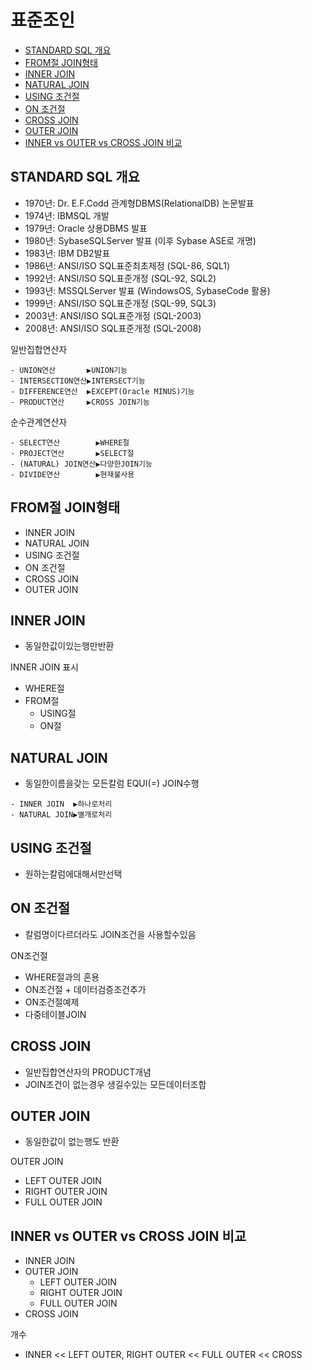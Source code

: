# 표준조인
- [STANDARD SQL 개요](#standard-sql-개요)
- [FROM절 JOIN형태](#from절-join형태)
- [INNER JOIN](#inner-join)
- [NATURAL JOIN](#natural-join)
- [USING 조건절](#using-조건절)
- [ON 조건절](#on-조건절)
- [CROSS JOIN](#cross-join)
- [OUTER JOIN](#outer-join)
- [INNER vs OUTER vs CROSS JOIN 비교](#inner-vs-outer-vs-cross-join-비교)

## STANDARD SQL 개요
- 1970년: Dr. E.F.Codd 관계형DBMS(RelationalDB) 논문발표
- 1974년: IBMSQL 개발
- 1979년: Oracle 상용DBMS 발표
- 1980년: SybaseSQLServer 발표 (이후 Sybase ASE로 개명)
- 1983년: IBM DB2발표
- 1986년: ANSI/ISO SQL표준최초제정 (SQL-86, SQL1)
- 1992년: ANSI/ISO SQL표준개정 (SQL-92, SQL2)
- 1993년: MSSQLServer 발표 (WindowsOS, SybaseCode 활용)
- 1999년: ANSI/ISO SQL표준개정 (SQL-99, SQL3)
- 2003년: ANSI/ISO SQL표준개정 (SQL-2003)
- 2008년: ANSI/ISO SQL표준개정 (SQL-2008)

일반집합연산자
```
- UNION연산       ▶️UNION기능
- INTERSECTION연산▶️INTERSECT기능
- DIFFERENCE연산  ▶️EXCEPT(Oracle MINUS)기능
- PRODUCT연산     ▶️CROSS JOIN기능
```

순수관계연산자
```
- SELECT연산        ▶️WHERE절
- PROJECT연산       ▶️SELECT절
- (NATURAL) JOIN연산▶️다양한JOIN기능
- DIVIDE연산        ▶️현재불사용
```

## FROM절 JOIN형태
- INNER JOIN
- NATURAL JOIN
- USING 조건절
- ON 조건절
- CROSS JOIN
- OUTER JOIN

## INNER JOIN
- 동일한값이있는행만반환

INNER JOIN 표시
- WHERE절
- FROM절
  - USING절
  - ON절

## NATURAL JOIN
- 동일한이름을갖는 모든칼럼  EQUI(=) JOIN수행
```
- INNER JOIN  ▶️하나로처리
- NATURAL JOIN▶️별개로처리
```

## USING 조건절
- 원하는칼럼에대해서만선택
## ON 조건절
- 칼럼명이다르더라도 JOIN조건을 사용할수있음

ON조건절
- WHERE절과의 혼용
- ON조건절 + 데이터검증조건추가
- ON조건절예제
- 다중테이블JOIN

## CROSS JOIN
- 일반집합연산자의 PRODUCT개념
- JOIN조건이 없는경우 생길수있는 모든데이터조합

## OUTER JOIN
- 동일한값이 없는행도 반환

OUTER JOIN
- LEFT OUTER JOIN
- RIGHT OUTER JOIN
- FULL OUTER JOIN
## INNER vs OUTER vs CROSS JOIN 비교
- INNER JOIN
- OUTER JOIN
  - LEFT OUTER JOIN
  - RIGHT OUTER JOIN
  - FULL OUTER JOIN
- CROSS JOIN

개수
- INNER << LEFT OUTER, RIGHT OUTER << FULL OUTER << CROSS 